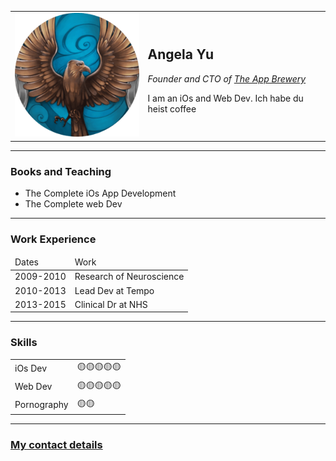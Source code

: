 <!DOCTYPE html>
<html lang="en">
<head>
    <meta charset="UTF-8">
    <title>Angela's Portfolio</title>
</head>
<body>
    <table cellspacing ="20">
        <tr>
            <td><img src="raven.png" alt="Raven logo"></td>
            <td><h2>Angela Yu</h2>
                <p><em>Founder and CTO of <a href="Angela.html">The App Brewery</a> </em></p>
                <p>I am an iOs and Web Dev. Ich habe du heist coffee</p></td>
                </tr>
    </table>
    <hr size="3">
    <h3>Books and Teaching</h3>
    <ul>
        <li>The Complete iOs App Development</li>
        <li>The Complete web Dev</li>
    </ul>
    <hr size="3">
    <h3>Work Experience</h3>
    <table = cellspacing ="10">
        <thead>
            <tr>
                <td>Dates</td>
                <td>Work</td>
            </tr>
        </thead>
        <tbody>
      <tr>
        <td>2009-2010</td>
        <td>Research of Neuroscience</td>
      </tr>
      <tr>
        <td>2010-2013</td>
        <td>Lead Dev at Tempo</td>
      </tr>
      <tr>
        <td>2013-2015</td>
        <td>Clinical Dr at NHS</td>
      </tr>
    </tbody>
    </table>
    <hr size="3">
    <h3>Skills</h3>
    <table cellspacing="10">
        <tr>
            <td>iOs Dev</td>
            <td>🟡🟡🟡🟡🟡</td>
        </tr>
        <tr>
            <td>Web Dev</td>
            <td>🟡🟡🟡🟡🟡</td>
        </tr>
        <tr>
            <td>Pornography</td>
            <td>🟡🟡</td>
        </tr>
    </table>
    <hr size="3">
    <h3><a href="ContactMe.html">My contact details</a></h3>
</body>
</html>